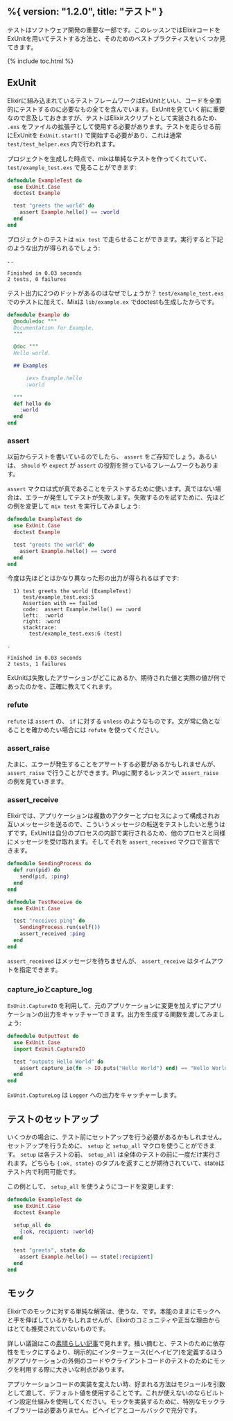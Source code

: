 %{
  version: "1.2.0",
  title: "テスト"
}
---

テストはソフトウェア開発の重要な一部です。このレッスンではElixirコードをExUnitを用いてテストする方法と、そのためのベストプラクティスをいくつか見てきます。

{% include toc.html %}

## ExUnit

Elixirに組み込まれているテストフレームワークはExUnitといい、コードを全面的にテストするのに必要なもの全てを含んでいます。ExUnitを見ていく前に重要なので言及しておきますが、テストはElixirスクリプトとして実装されるため、 `.exs` をファイルの拡張子として使用する必要があります。テストを走らせる前にExUnitを `ExUnit.start()` で開始する必要があり、これは通常 `test/test_helper.exs` 内で行われます。

プロジェクトを生成した時点で、mixは単純なテストを作ってくれていて、 `test/example_test.exs` で見ることができます:

```elixir
defmodule ExampleTest do
  use ExUnit.Case
  doctest Example

  test "greets the world" do
    assert Example.hello() == :world
  end
end
```

プロジェクトのテストは `mix test` で走らせることができます。実行すると下記のような出力が得られるでしょう:

```shell
..

Finished in 0.03 seconds
2 tests, 0 failures
```

テスト出力に2つのドットがあるのはなぜでしょうか？ `test/example_test.exs` でのテストに加えて、Mixは `lib/example.ex` でdoctestも生成したからです。

```elixir
defmodule Example do
  @moduledoc """
  Documentation for Example.
  """

  @doc """
  Hello world.

  ## Examples

      iex> Example.hello
      :world

  """
  def hello do
    :world
  end
end
```

### assert

以前からテストを書いているのでしたら、 `assert` をご存知でしょう。あるいは、 `should` や `expect` が `assert` の役割を担っているフレームワークもあります。

`assert` マクロは式が真であることをテストするために使います。真ではない場合は、エラーが発生してテストが失敗します。失敗するのを試すために、先ほどの例を変更して `mix test` を実行してみましょう:

```elixir
defmodule ExampleTest do
  use ExUnit.Case
  doctest Example

  test "greets the world" do
    assert Example.hello() == :word
  end
end
```

今度は先ほどとはかなり異なった形の出力が得られるはずです:

```shell
  1) test greets the world (ExampleTest)
     test/example_test.exs:5
     Assertion with == failed
     code:  assert Example.hello() == :word
     left:  :world
     right: :word
     stacktrace:
       test/example_test.exs:6 (test)

.

Finished in 0.03 seconds
2 tests, 1 failures
```

ExUnitは失敗したアサーションがどこにあるか、期待された値と実際の値が何であったのかを、正確に教えてくれます。

### refute

`refute` は `assert` の、 `if` に対する `unless` のようなものです。文が常に偽となることを確かめたい場合には `refute` を使ってください。

### assert_raise

たまに、エラーが発生することをアサートする必要があるかもしれませんが、 `assert_raise` で行うことができます。Plugに関するレッスンで `assert_raise` の例を見ていきます。

### assert_receive

Elixirでは、アプリケーションは複数のアクターとプロセスによって構成されお互いメッセージを送るので、こういうメッセージの転送をテストしたいと思うはずです。ExUnitは自分のプロセスの内部で実行されるため、他のプロセスと同様にメッセージを受け取れます。そしてそれを `assert_received` マクロで宣言できます。

```elixir
defmodule SendingProcess do
  def run(pid) do
    send(pid, :ping)
  end
end

defmodule TestReceive do
  use ExUnit.Case

  test "receives ping" do
    SendingProcess.run(self())
    assert_received :ping
  end
end
```

`assert_received` はメッセージを待ちませんが、 `assert_receive` はタイムアウトを指定できます。

### capture_ioとcapture_log

`ExUnit.CaptureIO` を利用して、元のアプリケーションに変更を加えずにアプリケーションの出力をキャッチャーできます。出力を生成する関数を渡してみましょう:

```elixir
defmodule OutputTest do
  use ExUnit.Case
  import ExUnit.CaptureIO

  test "outputs Hello World" do
    assert capture_io(fn -> IO.puts("Hello World") end) == "Hello World\n"
  end
end
```

`ExUnit.CaptureLog` は `Logger` への出力をキャッチャーします。

## テストのセットアップ

いくつかの場合に、テスト前にセットアップを行う必要があるかもしれません。セットアップを行うために、 `setup` と `setup_all` マクロを使うことができます。 `setup` は各テストの前、 `setup_all` は全体のテストの前に一度だけ実行されます。どちらも `{:ok, state}` のタプルを返すことが期待されていて、stateはテスト内で利用可能です。

この例として、 `setup_all` を使うようにコードを変更します:

```elixir
defmodule ExampleTest do
  use ExUnit.Case
  doctest Example

  setup_all do
    {:ok, recipient: :world}
  end

  test "greets", state do
    assert Example.hello() == state[:recipient]
  end
end
```

## モック

Elixirでのモックに対する単純な解答は、使うな、です。本能のままにモックへと手を伸ばしているかもしれませんが、Elixirのコミュニティや正当な理由からはとても推奨されていないものです。

詳しい議論はこの[素晴らしい記事](http://blog.plataformatec.com.br/2015/10/mocks-and-explicit-contracts/)で見れます。掻い摘むと、テストのために依存性をモックにするより、明示的にインターフェース(ビヘイビア)を定義するほうがアプリケーションの外側のコードやクライアントコードのテストのためにモックを利用する際に大きいな利点があります。

アプリケーションコードの実装を変えたい時、好まれる方法はモジュールを引数として渡して、デフォルト値を使用することです。これが使えないのならビルトイン設定仕組みを使用してください。モックを実装するために、特別なモックライブラリーは必要ありません。ビヘイビアとコールバックで充分です。
